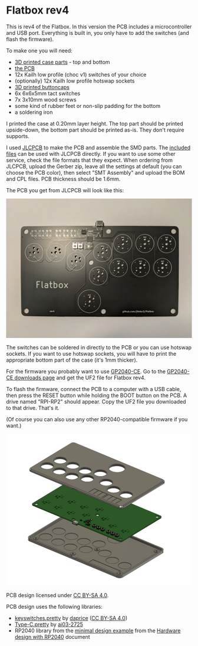 # Flatbox rev4

This is rev4 of the Flatbox. In this version the PCB includes a microcontroller and USB port. Everything is built in, you only have to add the switches (and flash the firmware).

To make one you will need:

* [3D printed case parts](3d-printed-case) - top and bottom
* [the PCB](pcb)
* 12x Kailh low profile (choc v1) switches of your choice
* (optionally) 12x Kailh low profile hotswap sockets
* [3D printed buttoncaps](../3d-printed-buttoncaps)
* 6x 6x6x5mm tact switches
* 7x 3x10mm wood screws
* some kind of rubber feet or non-slip padding for the bottom
* a soldering iron

I printed the case at 0.20mm layer height. The top part should be printed upside-down, the bottom part should be printed as-is. They don't require supports.

I used [JLCPCB](https://jlcpcb.com/) to make the PCB and assemble the SMD parts. The [included files](pcb) can be used with JLCPCB directly. If you want to use some other service, check the file formats that they expect. When ordering from JLCPCB, upload the Gerber zip, leave all the settings at default (you can choose the PCB color), then select "SMT Assembly" and upload the BOM and CPL files. PCB thickness should be 1.6mm.

The PCB you get from JLCPCB will look like this:

![Flatbox rev4 PCB with SMD parts assembled](images/Flatbox-rev4-pcb-with-smd-parts.jpg)

The switches can be soldered in directly to the PCB or you can use hotswap sockets. If you want to use hotswap sockets, you will have to print the appropriate bottom part of the case (it's 1mm thicker).

For the firmware you probably want to use [GP2040-CE](https://gp2040-ce.info/). Go to the [GP2040-CE downloads page](https://gp2040-ce.info/#/download) and get the UF2 file for Flatbox rev4.

To flash the firmware, connect the PCB to a computer with a USB cable, then press the RESET button while holding the BOOT button on the PCB. A drive named "RPI-RP2" should appear. Copy the UF2 file you downloaded to that drive. That's it.

(Of course you can also use any other RP2040-compatible firmware if you want.)

![Flatbox rev4 exploded view of the 3D printed case](images/Flatbox-rev4-exploded.png)

PCB design licensed under [CC BY-SA 4.0](https://creativecommons.org/licenses/by-sa/4.0/).

PCB design uses the following libraries:

* [keyswitches.pretty](https://github.com/daprice/keyswitches.pretty) by [daprice](https://github.com/daprice) ([CC BY-SA 4.0](https://creativecommons.org/licenses/by-sa/4.0/))
* [Type-C.pretty](https://github.com/ai03-2725/Type-C.pretty) by [ai03-2725](https://github.com/ai03-2725)
* RP2040 library from the [minimal design example](https://datasheets.raspberrypi.org/rp2040/Minimal-KiCAD.zip) from the [Hardware design with RP2040](https://datasheets.raspberrypi.org/rp2040/hardware-design-with-rp2040.pdf) document
